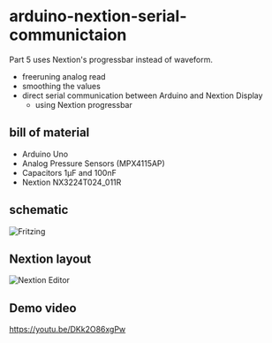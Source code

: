 # arduino-nextion-serial-communictaion

Part 5 uses Nextion's progressbar instead of waveform. 

* freeruning analog read
* smoothing the values
* direct serial communication between Arduino and Nextion Display
  * using Nextion progressbar

## bill of material

* Arduino Uno
* Analog Pressure Sensors (MPX4115AP)
* Capacitors 1µF and 100nF
* Nextion NX3224T024_011R

## schematic

![Fritzing](https://github.com/yz88/arduino-digital-carb-sync/blob/master/part5/arduino-carb-sync-part5-001.PNG)

## Nextion layout

![Nextion Editor](https://github.com/yz88/arduino-digital-carb-sync/blob/master/part5/arduino-carb-sync-part5-002.PNG)

## Demo video

https://youtu.be/DKk2O86xgPw
